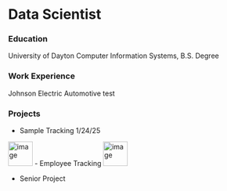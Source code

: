 # Data Scientist

### Education
University of Dayton
Computer Information Systems, B.S. Degree

### Work Experience
Johnson Electric Automotive test

### Projects
- Sample Tracking 1/24/25
<img width="50" alt="image" src="https://github.com/user-attachments/assets/269b5d3f-a98d-4495-9588-eb325467a402" />
- Employee Tracking
<img width="50" alt="image" src="https://github.com/user-attachments/assets/269b5d3f-a98d-4495-9588-eb325467a402" />

- Senior Project

